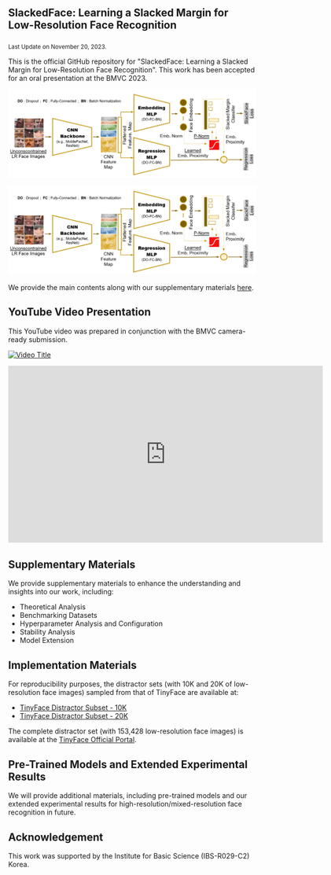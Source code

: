 ## SlackedFace: Learning a Slacked Margin for Low-Resolution Face Recognition
<sub>Last Update on November 20, 2023.</sub>

This is the official GitHub repository for "SlackedFace: Learning a Slacked Margin for Low-Resolution Face Recognition".
This work has been accepted for an oral presentation at the BMVC 2023. 

![Network Architecture for SlackedFace](https://github.com/chengyawlow/SlackedFace/blob/main/data/images/%5B%20SlackedFace%20%5D%20Network%20Construction.PNG)

<img src="https://github.com/chengyawlow/SlackedFace/blob/main/data/images/%5B%20SlackedFace%20%5D%20Network%20Construction.PNG" alt="Alt Text" width="1000">

We provide the main contents along with our supplementary materials [here](https://drive.google.com/file/d/13ISfGb_NETM3ngT0rukbz7MF_3Dxj-Qu/view?usp=sharing). 

## YouTube Video Presentation 

This YouTube video was prepared in conjunction with the BMVC camera-ready submission.

[![Video Title](https://img.youtube.com/vi/zMes7Kpo86c/0.jpg)](https://www.youtube.com/watch?v=zMes7Kpo86c)
<iframe width="640" height="360" src="https://www.youtube.com/embed/zMes7Kpo86c" frameborder="0" allowfullscreen></iframe>

## Supplementary Materials

We provide supplementary materials to enhance the understanding and insights into our work, including: <br>
+  Theoretical Analysis
+  Benchmarking Datasets
+  Hyperparameter Analysis and Configuration
+  Stability Analysis
+  Model Extension


## Implementation Materials

For reproducibility purposes, the distractor sets (with 10K and 20K of low-resolution face images) sampled from that of TinyFace are available at:
+  [TinyFace Distractor Subset - 10K](https://drive.google.com/file/d/1fFBPODGQuGVBzGCLfBu7V123XnQdn0zJ/view?usp=drive_link)
+  [TinyFace Distractor Subset - 20K](https://drive.google.com/file/d/1pmASrQvTWu7VDoW4VQtbs1T1AG8Apw9F/view?usp=drive_link)

The complete distractor set (with 153,428 low-resolution face images) is available at the [TinyFace Official Portal](https://qmul-tinyface.github.io/). 


## Pre-Trained Models and Extended Experimental Results 

We will provide additional materials, including pre-trained models and our extended experimental results for high-resolution/mixed-resolution face recognition in future. 


## Acknowledgement

This work was supported by the Institute for Basic Science (IBS-R029-C2) Korea.
